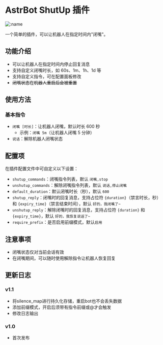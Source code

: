 # AstrBot ShutUp 插件
![:name](https://count.getloli.com/@astrbot_plugin_shutup?name=astrbot_plugin_shutup&theme=minecraft&padding=6&offset=0&align=top&scale=1&pixelated=1&darkmode=auto)

一个简单的插件，可以让机器人在指定时间内"闭嘴"。

## 功能介绍

- 可以让机器人在指定时间内停止回复消息
- 支持自定义闭嘴时长，如 60s、1m、1h、1d 等
- 支持自定义指令，可在配置面板修改
- ~~闭嘴状态在机器人重启后会被重置~~

## 使用方法

### 基本指令

- `闭嘴 [时长]`：让机器人闭嘴，默认时长 600 秒
  - 示例：`闭嘴 5m`（让机器人闭嘴 5 分钟）
- `说话`：解除机器人闭嘴状态

## 配置项

在插件配置文件中可自定义以下设置：

- `shutup_commands`：闭嘴指令列表，默认 `闭嘴,stop`
- `unshutup_commands`：解除闭嘴指令列表，默认 `说话,停止闭嘴`
- `default_duration`：默认闭嘴时长（秒），默认 `600`
- `shutup_reply`：闭嘴时的回复消息，支持占位符 `{duration}`（禁言时长，秒）和 `{expiry_time}`（禁言结束时间），默认 `好的，我闭嘴了~`
- `unshutup_reply`：解除闭嘴时的回复消息，支持占位符 `{duration}` 和 `{expiry_time}`，默认 `好的，我恢复说话了~`
- `require_prefix`：是否启用前缀模式，默认`启用`

## 注意事项

- 闭嘴状态仅对当前会话有效
- 在闭嘴期间，可以随时使用解除指令让机器人恢复回复

## 更新日志

### v1.1
- 将silence_map进行持久化存储，重启bot也不会丢失数据
- 添加前缀模式，开启后须带有指令前缀或@才会触发
- 修改日志输出

### v1.0
- 首次发布